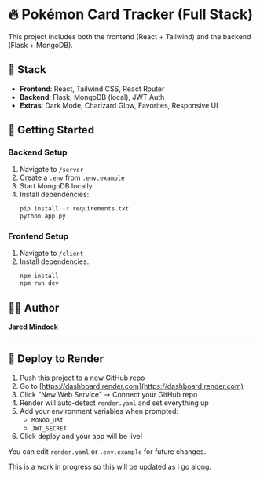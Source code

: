 # 🔥 Pokémon Card Tracker (Full Stack)

This project includes both the frontend (React + Tailwind) and the backend (Flask + MongoDB).

## 🧱 Stack

- **Frontend**: React, Tailwind CSS, React Router
- **Backend**: Flask, MongoDB (local), JWT Auth
- **Extras**: Dark Mode, Charizard Glow, Favorites, Responsive UI

## 🚀 Getting Started

### Backend Setup
1. Navigate to `/server`
2. Create a `.env` from `.env.example`
3. Start MongoDB locally
4. Install dependencies:
   ```bash
   pip install -r requirements.txt
   python app.py
   ```

### Frontend Setup
1. Navigate to `/client`
2. Install dependencies:
   ```bash
   npm install
   npm run dev
   ```

## 👨‍💻 Author
**Jared Mindock**

---

## 🚀 Deploy to Render

1. Push this project to a new GitHub repo
2. Go to [https://dashboard.render.com](https://dashboard.render.com)
3. Click "New Web Service" → Connect your GitHub repo
4. Render will auto-detect `render.yaml` and set everything up
5. Add your environment variables when prompted:
   - `MONGO_URI`
   - `JWT_SECRET`
6. Click deploy and your app will be live!

You can edit `render.yaml` or `.env.example` for future changes.

This is a work in progress so this will be updated as i go along. 
